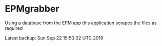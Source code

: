 # EPMgrabber
Using a database from the EPM app this application scrapes the files as required


Latest backup: Sun Sep 22 15:50:02 UTC 2019
